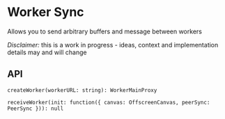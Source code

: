 # Worker Sync

Allows you to send arbitrary buffers and message between workers

*Disclaimer:* this is a work in progress - ideas, context and implementation details may and will change

## API

`createWorker(workerURL: string): WorkerMainProxy`

`receiveWorker(init: function({ canvas: OffscreenCanvas, peerSync: PeerSync })): null`